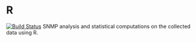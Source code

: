 # R
[![Build Status](https://travis-ci.org/deis/docker-python-dev.svg?branch=master)](https://travis-ci.org/deis/docker-python-dev)
SNMP analysis and statistical computations on the collected data using R.
